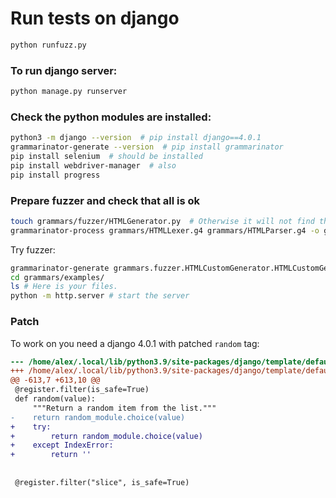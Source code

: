 # Run tests on django

```bash
python runfuzz.py
```

### To run django server:

```bash
python manage.py runserver
```

### Check the python modules are installed:

```bash
python3 -m django --version  # pip install django==4.0.1
grammarinator-generate --version  # pip install grammarinator
pip install selenium  # should be installed
pip install webdriver-manager  # also
pip install progress
```

### Prepare fuzzer and check that all is ok

```bash
touch grammars/fuzzer/HTMLGenerator.py  # Otherwise it will not find the file
grammarinator-process grammars/HTMLLexer.g4 grammars/HTMLParser.g4 -o grammars/fuzzer  # Fill the file
```

Try fuzzer:

```bash
grammarinator-generate grammars.fuzzer.HTMLCustomGenerator.HTMLCustomGenerator -r htmlDocument -d 20 -o grammars/examples/test_%d.html -n 10 --sys-path ./
cd grammars/examples/
ls # Here is your files.
python -m http.server # start the server
```

### Patch

To work on you need a django 4.0.1 with patched `random` tag:

```diff
--- /home/alex/.local/lib/python3.9/site-packages/django/template/defaultfilters.py     2023-04-26 12:47:44.387239988 +0300
+++ /home/alex/.local/lib/python3.9/site-packages/django/template/defaultfilters-fixed.py       2023-04-26 12:47:33.931039539 +0300
@@ -613,7 +613,10 @@
 @register.filter(is_safe=True)
 def random(value):
     """Return a random item from the list."""
-    return random_module.choice(value)
+    try:
+        return random_module.choice(value)
+    except IndexError:
+        return ''
 
 
 @register.filter("slice", is_safe=True)
```